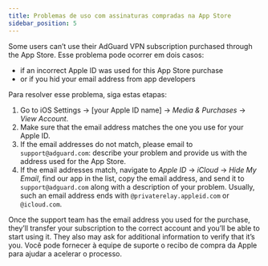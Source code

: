 ```yaml
---
title: Problemas de uso com assinaturas compradas na App Store
sidebar_position: 5
---
```


Some users can’t use their AdGuard VPN subscription purchased through the App Store. Esse problema pode ocorrer em dois casos:

- if an incorrect Apple ID was used for this App Store purchase
- or if you hid your email address from app developers

Para resolver esse problema, siga estas etapas:

1. Go to iOS Settings → [your Apple ID name] → *Media & Purchases* → *View Account*.
1. Make sure that the email address matches the one you use for your Apple ID.
1. If the email addresses do not match, please email to `support@adguard.com`: describe your problem and provide us with the address used for the App Store.
1. If the email addresses match, navigate to *Apple ID* → *iCloud* → *Hide My Email*, find our app in the list, copy the email address, and send it to `support@adguard.com` along with a description of your problem. Usually, such an email address ends with `@privaterelay.appleid.com` or `@icloud.com`.

Once the support team has the email address you used for the purchase, they’ll transfer your subscription to the correct account and you’ll be able to start using it. They also may ask for additional information to verify that it’s you. Você pode fornecer à equipe de suporte o recibo de compra da Apple para ajudar a acelerar o processo.
